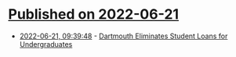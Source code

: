 # [Published on 2022-06-21](index.md)

* [2022-06-21, 09:39:48](https://news.ycombinator.com/item?id=31822075) - [Dartmouth Eliminates Student Loans for Undergraduates](https://calltolead.dartmouth.edu/stories/dartmouth-eliminates-student-loans-undergraduates)
